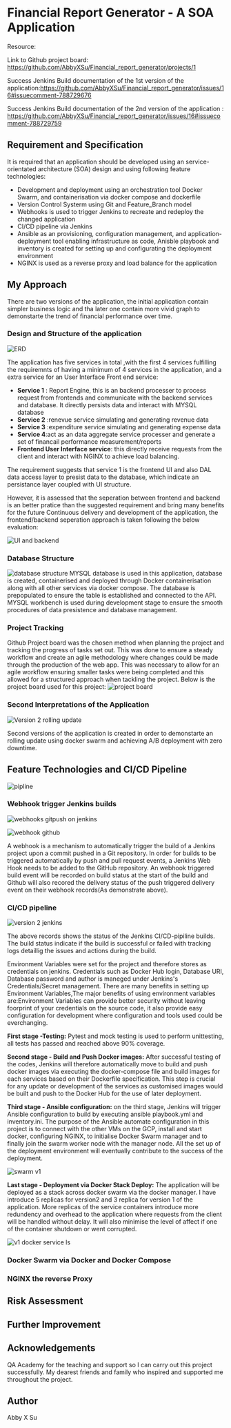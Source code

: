 # Financial Report Generator - A SOA Application

Resource: 

Link to Github project board: https://github.com/AbbyXSu/Financial_report_generator/projects/1

Success Jenkins Build documentation of the 1st version of the application:https://github.com/AbbyXSu/Financial_report_generator/issues/16#issuecomment-788729676

Success Jenkins Build documentation of the 2nd version of the application : https://github.com/AbbyXSu/Financial_report_generator/issues/16#issuecomment-788729759


## Requirement and Specification
It is required that an application should be developed using an service-orientated architecture (SOA) design and using following feature technologies: 

- Development and deployment using an orchestration tool Docker Swarm, and containerisation via docker compose and dockerfile 
- Version Control Systerm using Git and Feature_Branch model
- Webhooks is used to trigger Jenkins to recreate and redeploy the changed application
- CI/CD pipeline via Jenkins
- Ansible as an  provisioning, configuration management, and application-deployment tool enabling infrastructure as code, Anisble playbook and inventory is created for setting up and configurating the deployment environment
- NGINX is used as a reverse proxy and load balance for the application

## My Approach 

There are two versions of the application, the initial application contain simpler business logic and tha later one contain more vivid graph to demonstarte the trend of financial performance over time.

### Design and Structure of the application
![ERD](https://user-images.githubusercontent.com/77119427/109541044-387b2680-7abb-11eb-8ad8-690410ea1c55.PNG)

The application has five services in total ,with the first 4 services fulfilling the requiremnts of having a minimum of 4 services in the application, and a extra service for an User Interface Front end service:

- **Service 1** : Report Engine, this is an backend processer to process request from frontends and communicate with the backend services and database. It directly persists data and interact with MYSQL database 
- **Service 2** :renevue service simulating and generating revenue data 
- **Service 3** :expenditure service simulating and generating expense data 
- **Service 4**:act as an data aggregate service processer and generate a set of financail performance measurement/reports
- **Frontend User Interface service**: this directly receive requests from the client and interact with NGINX to achieve load balancing.

The requirement suggests that service 1 is the frontend UI and also DAL data access layer to presist data to the database, which indicate an persistance layer coupled with UI structure.

However, it is assessed that the seperation between frontend and backend is an better pratice than the suggested requirement and bring many benefits for the future Continuous delivery and development of the application, the frontend/backend seperation approach is taken following the below evaluation:

![UI and backend](https://user-images.githubusercontent.com/77119427/109568202-7d648480-7ade-11eb-8b63-b759aad0af92.PNG)

### Database Structure 

![database structure](https://user-images.githubusercontent.com/77119427/109569062-bc470a00-7adf-11eb-806f-379bbaec9ad4.PNG)
MYSQL database is used in this application, database is created, containerised and deployed through Docker containerisation along with all other services via docker compose. The database is prepopulated to ensure the table is established and connected to the API. MYSQL workbench is used during development stage to ensure the smooth procedures of data presistence and database management. 

### Project Tracking
Github Project board was the chosen method when planning the project and tracking the progress of tasks set out. This was done to ensure a steady workflow and create an agile methodology where changes could be made through the production of the web app. This was necessary to allow for an agile workflow ensuring smaller tasks were being completed and this allowed for a structured approach when tackling the project. Below is the project board used for this project:
![project board](https://user-images.githubusercontent.com/77119427/109570077-6a06e880-7ae1-11eb-8542-d51ecd631807.PNG)

### Second Interpretations of the Application

![Version 2 rolling update](https://user-images.githubusercontent.com/77119427/109542405-eb984f80-7abc-11eb-9f59-7ea47b82ab37.PNG)

Second versions of the application is created in order to demonstarte an rolling update using docker swarm and achieving A/B deployment with zero downtime.

## Feature Technologies and CI/CD Pipeline
![pipline](https://user-images.githubusercontent.com/77119427/109572022-6fb1fd80-7ae4-11eb-95d2-cc7322196c10.PNG)

### Webhook trigger Jenkins builds
![webhooks gitpush on jenkins](https://user-images.githubusercontent.com/77119427/109613390-fab4e700-7b28-11eb-83bc-b413ede3600e.PNG)

![webhook github](https://user-images.githubusercontent.com/77119427/109613362-f092e880-7b28-11eb-91f5-47fd3743ad27.PNG)

A webhook is a mechanism to automatically trigger the build of a Jenkins project upon a commit pushed in a Git repository.
In order for builds to be triggered automatically by push and pull request events, a Jenkins Web Hook needs to be added to the GitHub repository. 
An webhook triggered build event will be recorded on build status at the start of the build and Github will also recored the delivery status of the push triggered delivery event on their webhook records(As demonstrate above).

### CI/CD pipeline 
![version 2 jenkins](https://user-images.githubusercontent.com/77119427/109614441-8e3ae780-7b2a-11eb-9844-fb220ffc2b5a.PNG)

The above records shows the status of the Jenkins CI/CD-pipiline builds. The build status indicate if the build is successful or failed with tracking logs detaillig the issues and actions during the build.

Environment Variables were set for the project and therefore stores as credentials on jenkins. Credentials such as Docker Hub login, Database URI, Database password and author is maneged under Jenkins's Credentials/Secret management. There are many benefits in setting up Environment Variables,The major benefits of using environment variables are:Environment Variables can provide better security without leaving foorprint of your credentials on the source code, it also provide easy configuration for development where configuration and tools used could be everchanging.

**First stage -Testing:** Pytest and mock testing is used to perform unittesting, all tests has passed and reached above 90% coverage.   

**Second stage - Build and Push Docker images:** After successful testing of the codes, Jenkins will therefore automatically move to build and push docker images via executing the docker-compose file and build images for each services based on their Dockerfile specification. This step is crucial for any update or development of the services as customised images would be built and push to the Docker Hub for the use of later deployment.

**Third stage - Ansible configuration:** on the third stage, Jenkins will trigger Ansible configuration to build by executing ansible playbook.yml and inventory.ini. The purpose of the Ansible automate configuration in this project is to connect with the other VMs on the GCP, install and start docker, configuring NGINX, to initialise Docker Swarm manager and to finally join the swarm worker node with the manager node. All the set up of the deployment environment will eventually contribute to the success of the deployment.

![swarm v1](https://user-images.githubusercontent.com/77119427/109540846-f225c780-7aba-11eb-8f9d-64fd7c005126.PNG)

**Last stage - Deployment via Docker Stack Deploy:** The application will be deployed as a stack across docker swarm via the docker manager. I have introduce 5 replicas for version2 and 3 replica for version 1 of the application. More replicas of the service containers introduce more redundency and overhead to the application where requests from the client will be handled without delay. It will also minimise the level of affect if one of the container shutdown or went corrupted.

![v1 docker service ls](https://user-images.githubusercontent.com/77119427/109540524-7c216080-7aba-11eb-9098-e72903a0ff6a.PNG)
### Docker Swarm via Docker and Docker Compose

### NGINX the reverse Proxy 

## Risk Assessment

## Further Improvement 
## Acknowledgements 
QA Academy for the teaching and support so I can carry out this project successfully. My dearest friends and family who inspired and supported me throughout the project.
## Author

Abby X Su